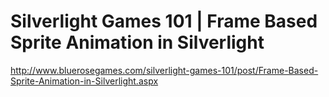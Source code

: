 <!--
id: 183599895
link: http://kevinisom.info/post/183599895/silverlight-games-101-frame-based-sprite-animation-in
slug: silverlight-games-101-frame-based-sprite-animation-in
date: Wed Sep 09 2009 23:27:22 GMT+1200 (NZST)
raw: {"blog_name":"kevinisom","id":183599895,"post_url":"http://kevinisom.info/post/183599895/silverlight-games-101-frame-based-sprite-animation-in","slug":"silverlight-games-101-frame-based-sprite-animation-in","type":"link","date":"2009-09-09 11:27:22 GMT","timestamp":1252495642,"state":"published","format":"html","reblog_key":"aZ4Q3Azo","tags":[],"short_url":"http://tmblr.co/Zw68YyAyOCN","highlighted":[],"feed_item":"http://www.bluerosegames.com/silverlight-games-101/post/Frame-Based-Sprite-Animation-in-Silverlight.aspx","from_feed_id":"650234","note_count":0,"title":"Silverlight Games 101 | Frame Based Sprite Animation in Silverlight","url":"http://www.bluerosegames.com/silverlight-games-101/post/Frame-Based-Sprite-Animation-in-Silverlight.aspx","description":""}
publish: 2009-09-09
tags: 
title: Silverlight Games 101 | Frame Based Sprite Animation in Silverlight
-->


Silverlight Games 101 | Frame Based Sprite Animation in Silverlight
===================================================================

<http://www.bluerosegames.com/silverlight-games-101/post/Frame-Based-Sprite-Animation-in-Silverlight.aspx>


